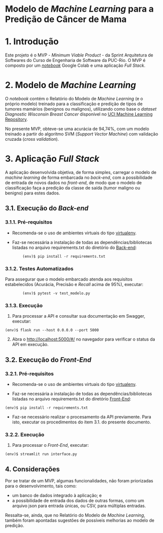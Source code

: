 # Modelo de _Machine Learning_ para a Predição de Câncer de Mama 

# 1. Introdução

Este projeto é o MVP - _Minimum Viable Product_ - da Sprint Arquitetura de Softwares do Curso de Engenharia de Software da PUC-Rio. O MVP é composto por um [_notebook_](Relatorio_ML.ipynb) Google Colab e uma aplicação _Full Stack_.

# 2. Modelo de _Machine Learning_

O _notebook_ contém o Relatório do Modelo de _Machine Learning_ (e o próprio modelo) treinado para a classificação e predição de tipos de tumores mamários (benignos ou malignos), utilizando como base o _dataset Diagnostic Wisconsin Breast Cancer_ disponível no [UCI Machine Learning Repository](https://archive.ics.uci.edu/dataset/17/breast+cancer+wisconsin+diagnostic).

No presente MVP, obteve-se uma acurácia de 94,74%, com um modelo treinado a partir do algoritmo SVM (_Support Vector Machine_) com validação cruzada (_cross validation_).


# 3. Aplicação _Full Stack_

A aplicação desenvolvida objetiva, de forma simples, carregar o modelo de _machine learning_ de forma embarcada no _back-end_, com a possibilidade de entrada de novos dados no _front-end_, de modo que o modelo de classificação faça a predição da classe de saída (tumor maligno ou benigno) para estes dados.

## 3.1. Execução do _Back-end_

### 3.1.1. Pré-requisitos
- Recomenda-se o uso de ambientes virtuais do tipo [virtualenv](https://virtualenv.pypa.io/en/latest/installation.html).

- Faz-se necessária a instalação de todas as dependências/bibliotecas listadas no arquivo requirements.txt do diretório do [Back-end](back_end):

```
        (env)$ pip install -r requirements.txt
```

### 3.1.2. Testes Automatizados

Para assegurar que o modelo embarcado atenda aos requisitos estabelecidos (Acurácia, Precisão e _Recall_ acima de 95%), executar:

```
        (env)$ pytest -v test_modelo.py  
```

### 3.1.3. Execução

1. Para processar a API e consultar sua documentação em Swagger, executar:

```
(env)$ flask run --host 0.0.0.0 --port 5000
```

2. Abra o [http://localhost:5000/#/](http://localhost:5000/#/) no navegador para verificar o status da API em execução.


## 3.2. Execução do _Front-End_

### 3.2.1. Pré-requisitos

- Recomenda-se o uso de ambientes virtuais do tipo [virtualenv](https://virtualenv.pypa.io/en/latest/installation.html).

- Faz-se necessária a instalação de todas as dependências/bibliotecas listadas no arquivo requirements.txt do diretório [Front-End](front_end):

```
(env)$ pip install -r requirements.txt
```

- Faz-se necessário realizar o procesamento da API previamente. Para isto, executar os procedimentos do item 3.1. do presente documento.


### 3.2.2. Execução
1. Para processar o _Front-End_, executar:

```
(env)$ streamlit run interface.py
```

## 4. Considerações

Por se tratar de um MVP, algumas funcionalidades, não foram priorizadas para o desenvolvimento, tais como:
- um banco de dados integrado à aplicação; e
- a possibilidade de entrada dos dados de outras formas, como um arquivo json para entrada únicas, ou CSV, para múltiplas entradas.

Ressalta-se, ainda, que no Relatório do Modelo de _Machine Learning_, também foram apontadas sugestões de possíveis melhorias ao modelo de predição. 


